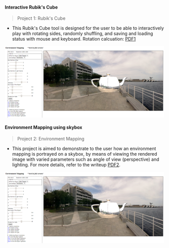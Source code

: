#### Interactive Rubik's Cube
> Project 1: Rubik's Cube
- This Rubik's Cube tool is designed for the user to be able to interactively play with rotating sides, randomly shuffling, and saving and loading status with mouse and keyboard. Rotation calcuation: [PDF1]

[PDF1]: https://github.com/andyj1/WebGL_Graphics/blob/master/Project1_Rubiks_Cube/Rotation%20Results%20by%20axis.pdf
![Environment Mapping](project2.PNG)

#### Environment Mapping using skybox
> Project 2: Environment Mapping
- This project is aimed to demonstrate to the user how an environment mapping is portrayed on a skybox, by means of viewing the rendered image with varied parameters such as angle of view (perspective) and lighting. For more details, refer to the writeup [PDF2].

[PDF2]: https://github.com/andyj1/WebGL_Graphics/blob/master/Project2_Environment-Mapping/Jeong_FinalProject_Writeup.pdf
![Environment Mapping](project2.PNG)
